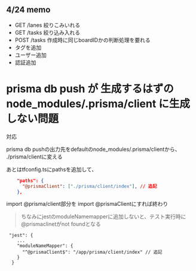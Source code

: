 ## 4/24 memo

- GET  /lanes 絞りこみいれる
- GET  /tasks 絞り込み入れる
- POST /tasks 作成時に同じboardIDかの判断処理を要れる
- タグを追加
- ユーザー追加
- 認証追加

# prisma db push が 生成するはずの node_modules/.prisma/client に生成しない問題

対応

prisma db pushの出力先をdefaultのnode_modules/.prisma/clientから、
./prisma/clientに変える

あとはtfconfig.tsにpathsを追加して、

```json
    "paths": {
      "@prismaClient": ["./prisma/client/index"], // 追記
    },
```

import @prisma/client部分を import @prismaClientにすれば終わり

> ちなみにjestのmoduleNamemapperに追加しないと、テスト実行時に@prismaclinetがnot foundとなる

```
 "jest": {
    ...
    "moduleNameMapper": {
      "^@prismaClient$": "/app/prisma/client/index" // 追記
    }
  }
```
